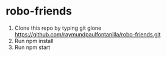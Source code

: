 # robo-friends

1. Clone this repo by typing git glone https://github.com/raymundpaulfontanilla/robo-friends.git
2. Run npm install
3. Run npm start
